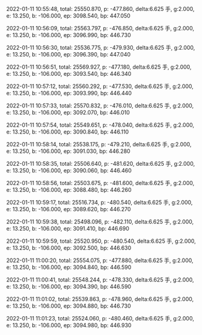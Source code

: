 2022-01-11 10:55:48, total: 25550.870, p: -477.860, delta:6.625 手, g:2.000, e: 13.250, b: -106.000, ep: 3098.540, bp: 447.050

2022-01-11 10:56:09, total: 25563.797, p: -476.850, delta:6.625 手, g:2.000, e: 13.250, b: -106.000, ep: 3096.990, bp: 446.730

2022-01-11 10:56:30, total: 25536.775, p: -479.930, delta:6.625 手, g:2.000, e: 13.250, b: -106.000, ep: 3096.390, bp: 447.040

2022-01-11 10:56:51, total: 25569.927, p: -477.180, delta:6.625 手, g:2.000, e: 13.250, b: -106.000, ep: 3093.540, bp: 446.340

2022-01-11 10:57:12, total: 25560.292, p: -477.530, delta:6.625 手, g:2.000, e: 13.250, b: -106.000, ep: 3093.990, bp: 446.440

2022-01-11 10:57:33, total: 25570.832, p: -476.010, delta:6.625 手, g:2.000, e: 13.250, b: -106.000, ep: 3092.070, bp: 446.010

2022-01-11 10:57:54, total: 25549.651, p: -478.040, delta:6.625 手, g:2.000, e: 13.250, b: -106.000, ep: 3090.840, bp: 446.110

2022-01-11 10:58:14, total: 25538.175, p: -479.210, delta:6.625 手, g:2.000, e: 13.250, b: -106.000, ep: 3091.030, bp: 446.280

2022-01-11 10:58:35, total: 25506.640, p: -481.620, delta:6.625 手, g:2.000, e: 13.250, b: -106.000, ep: 3090.060, bp: 446.460

2022-01-11 10:58:56, total: 25503.675, p: -481.600, delta:6.625 手, g:2.000, e: 13.250, b: -106.000, ep: 3088.480, bp: 446.260

2022-01-11 10:59:17, total: 25516.734, p: -480.540, delta:6.625 手, g:2.000, e: 13.250, b: -106.000, ep: 3089.620, bp: 446.270

2022-01-11 10:59:38, total: 25498.096, p: -482.110, delta:6.625 手, g:2.000, e: 13.250, b: -106.000, ep: 3091.410, bp: 446.690

2022-01-11 10:59:59, total: 25520.950, p: -480.540, delta:6.625 手, g:2.000, e: 13.250, b: -106.000, ep: 3092.500, bp: 446.630

2022-01-11 11:00:20, total: 25554.075, p: -477.880, delta:6.625 手, g:2.000, e: 13.250, b: -106.000, ep: 3094.840, bp: 446.590

2022-01-11 11:00:41, total: 25548.244, p: -478.330, delta:6.625 手, g:2.000, e: 13.250, b: -106.000, ep: 3094.390, bp: 446.590

2022-01-11 11:01:02, total: 25539.863, p: -478.960, delta:6.625 手, g:2.000, e: 13.250, b: -106.000, ep: 3094.880, bp: 446.730

2022-01-11 11:01:23, total: 25524.060, p: -480.460, delta:6.625 手, g:2.000, e: 13.250, b: -106.000, ep: 3094.980, bp: 446.930